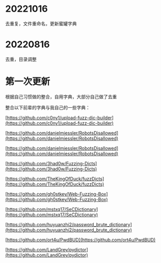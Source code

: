 # 20221016
去重复，文件重命名，更新蜜罐字典

# 20220816

去重，目录调整


# 第一次更新
根据自己习惯做的整合，自用字典，大部分自己做了去重


整合以下前辈的字典与我自己的一些字典：

[https://github.com/c0ny1/upload-fuzz-dic-builder](https://github.com/c0ny1/upload-fuzz-dic-builder)

[https://github.com/danielmiessler/RobotsDisallowed](https://github.com/danielmiessler/RobotsDisallowed)

[https://github.com/danielmiessler/RobotsDisallowed](https://github.com/danielmiessler/RobotsDisallowed)

[https://github.com/3had0w/Fuzzing-Dicts](https://github.com/3had0w/Fuzzing-Dicts)

[https://github.com/TheKingOfDuck/fuzzDicts](https://github.com/TheKingOfDuck/fuzzDicts)

[https://github.com/gh0stkey/Web-Fuzzing-Box](https://github.com/gh0stkey/Web-Fuzzing-Box)

[https://github.com/mstxq17/SeCDictionary](https://github.com/mstxq17/SeCDictionary)


[https://github.com/huyuanzhi2/password_brute_dictionary](https://github.com/huyuanzhi2/password_brute_dictionary)


[https://github.com/ort4u/PwdBUD](https://github.com/ort4u/PwdBUD)


[https://github.com/LandGrey/pydictor](https://github.com/LandGrey/pydictor)